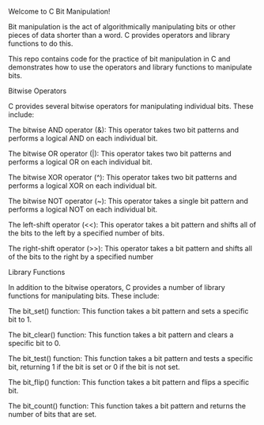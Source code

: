 Welcome to C Bit Manipulation!

Bit manipulation is the act of algorithmically manipulating bits or other pieces of data shorter than a word. C provides operators and library functions to do this.

This repo contains code for the practice of bit manipulation in C and demonstrates how to use the operators and library functions to manipulate bits.

Bitwise Operators

C provides several bitwise operators for manipulating individual bits. These include:

The bitwise AND operator (&): This operator takes two bit patterns and performs a logical AND on each individual bit.

The bitwise OR operator (|): This operator takes two bit patterns and performs a logical OR on each individual bit.

The bitwise XOR operator (^): This operator takes two bit patterns and performs a logical XOR on each individual bit.

The bitwise NOT operator (~): This operator takes a single bit pattern and performs a logical NOT on each individual bit.

The left-shift operator (<<): This operator takes a bit pattern and shifts all of the bits to the left by a specified number of bits.

The right-shift operator (>>): This operator takes a bit pattern and shifts all of the bits to the right by a specified number



Library Functions

In addition to the bitwise operators, C provides a number of library functions for manipulating bits. These include:

The bit_set() function: This function takes a bit pattern and sets a specific bit to 1.

The bit_clear() function: This function takes a bit pattern and clears a specific bit to 0.

The bit_test() function: This function takes a bit pattern and tests a specific bit, returning 1 if the bit is set or 0 if the bit is not set.

The bit_flip() function: This function takes a bit pattern and flips a specific bit.

The bit_count() function: This function takes a bit pattern and returns the number of bits that are set.
